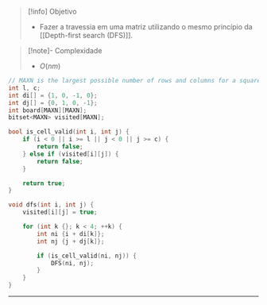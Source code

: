 > [!info] Objetivo
> - Fazer a travessia em uma matriz utilizando o mesmo princípio da [[Depth-first search (DFS)]].

> [!note]- Complexidade
> - $O(nm)$

```cpp
// MAXN is the largest possible number of rows and columns for a square matrix
int l, c;
int di[] = {1, 0, -1, 0};
int dj[] = {0, 1, 0, -1};
int board[MAXN][MAXN];
bitset<MAXN> visited[MAXN];

bool is_cell_valid(int i, int j) {
    if (i < 0 || i >= l || j < 0 || j >= c) {
        return false;
    } else if (visited[i][j]) {
        return false;
    }

    return true;
}

void dfs(int i, int j) {
    visited[i][j] = true;

    for (int k {}; k < 4; ++k) {
        int ni {i + di[k]};
        int nj {j + dj[k]};

        if (is_cell_valid(ni, nj)) {
            DFS(ni, nj);
        }
    }
}
```

---
